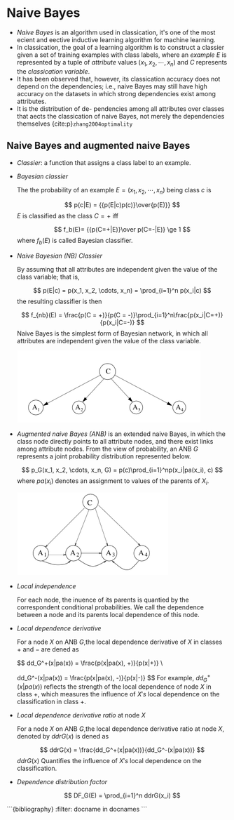 # Naive Bayes

- *Naive Bayes* is an algorithm used in classication, it's one of the most ecient and eective inductive learning algorithm for machine learning.
- In classication, the goal of a learning algorithm is to construct a classier given a set of training examples with class labels, where an *example E* is represented by a tuple of *attribute* values $(x_1, x_2,\cdots, x_n)$ and $C$ represents the *classication variable*.
- It has been observed that, however, its classication accuracy does not depend on the dependencies; i.e., naive Bayes may still have high accuracy on the datasets in which strong dependencies exist among attributes.
- It is the distribution of de- pendencies among all attributes over classes that aects the classication of naive Bayes, not merely the dependencies themselves {cite:p}`zhang2004optimality`

## Naive Bayes and augmented naive Bayes

- *Classier*: a function that assigns a class label to an example.

- *Bayesian classier*

  The the probability of an example $E = (x_1, x_2, \cdots, x_n)$ being class $c$ is
  
  $$
  p(c|E) = {{p(E|c)p(c)}\over{p(E)}}
  $$
  $E$ is classified as the class $C=+$ iff

  $$
  f_b(E)= {{p(C=+|E)}\over p(C=-|E)} \ge 1
  $$
  where $f_b(E)$ is called Bayesian classifier.

- *Naive Bayesian (NB) Classier*

  By assuming that all attributes are independent given the value of the class variable; that is,

  $$
  p(E|c) = p(x_1, x_2, \cdots, x_n) = \prod_{i=1}^n p(x_i|c)
  $$
  the resulting classifier is then

  $$
  f_{nb}(E) = \frac{p(C = +)}{p(C = -)}\prod_{i=1}^n\frac{p(x_i|C=+)}{p(x_i|C=-)}
  $$
  Naive Bayes is the simplest form of Bayesian network, in which all attributes are independent given the value of the class variable.

  ![image-20211010204136545](https://raw.githubusercontent.com/askming/picgo/master/image-20211010204136545.png)

- *Augmented naive Bayes (ANB)* is an extended naive Bayes, in which the class node directly points to all attribute nodes, and there exist links among attribute nodes. From the view of probability, an ANB $G$ represents a joint probability distribution represented below.

  $$
  p_G(x_1, x_2, \cdots, x_n, G) = p(c)\prod_{i=1}^np(x_i|pa(x_i), c)
  $$
  where $pa(x_i)$ denotes an assignment to values of the parents of $X_i$.
  
  ![image-20211010204424235](https://raw.githubusercontent.com/askming/picgo/master/image-20211010204424235.png)

- *Local independence*

  For each node, the inuence of its parents is quantied by the correspondent conditional probabilities. We call the dependence between a node and its parents local dependence of this node.


- *Local dependence derivative*

  For a node $X$ on ANB $G$,the local dependence derivative of $X$ in classes $+$ and $-$ are dened as

  $$
  dd_G^+(x|pa(x)) = \frac{p(x|pa(x), +)}{p(x|+)} \\
  
  dd_G^-(x|pa(x)) = \frac{p(x|pa(x), -)}{p(x|-)}
  $$
  For example, $dd_G^+(x|pa(x))$ reflects the strength of the local dependence of node $X$ in class $+$, which measures the influence of $X's$ local dependence on the classification in class $+$.


- *Local dependence derivative ratio* at node $X$

  For a node $X$ on ANB $G$,the local dependence derivative ratio at node $X$, denoted by $ddrG(x)$ is dened as

  $$
  ddrG(x) = \frac{dd_G^+(x|pa(x))}{dd_G^-(x|pa(x))}
  $$
  $ddrG(x)$ Quantifies the influence of $X's$ local dependence on the classification.

- *Dependence distribution factor*
  
  $$
  DF_G(E) = \prod_{i=1}^n ddrG(x_i)
  $$
  



\```{bibliography}
:filter: docname in docnames
\```